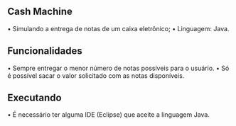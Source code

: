 Cash Machine 
----------
 •	Simulando a entrega de notas de um caixa eletrônico;
 •	Linguagem: Java.

Funcionalidades
---------
 •	Sempre entregar o menor número de notas possíveis para o usuário.
 •	Só é possível sacar o valor solicitado com as notas disponíveis.

Executando
---------
 •	É necessário ter alguma IDE (Eclipse) que aceite a linguagem Java.
